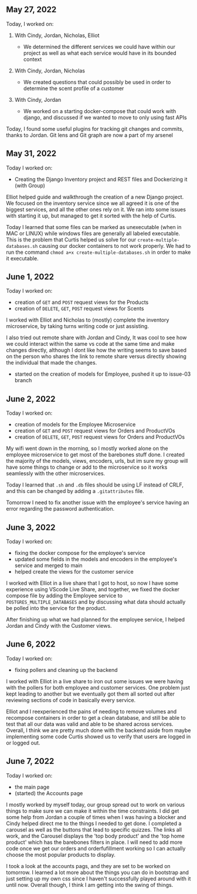 ## May 27, 2022

Today, I worked on:

1. With Cindy, Jordan, Nicholas, Elliot

   - We determined the different services we could have within our project
     as well as what each service would have in its bounded context

2. With Cindy, Jordan, Nicholas

   - We created questions that could possibly be used in order to determine
     the scent profile of a customer

3. With Cindy, Jordan
   - We worked on a starting docker-compose that could work with django, and
     discussed if we wanted to move to only using fast APIs

Today, I found some useful plugins for tracking git changes and commits,
thanks to Jordan. Git lens and Git graph are now a part of my arsenel


## May 31, 2022

Today I worked on:

- Creating the Django Inventory project and REST files and Dockerizing it (with Group)

Elliot helped guide and walkthrough the creation of a new Django project. We focused on the inventory service since we all agreed it is one of the biggest services, and all the other ones rely on it. We ran into some issues with starting it up, but managed to get it sorted with the help of Curtis.

Today I learned that some files can be marked as unexecutable (when in MAC or LINUX) while windows files are generally all labeled executable. This is the problem that Curtis helped us solve for our `create-multiple-databases.sh` causing our docker containers to not work properly. We had to run the command `chmod a+x create-multiple-databases.sh` in order to make it executable.


## June 1, 2022

Today I worked on:

- creation of `GET` and `POST` request views for the Products
- creation of `DELETE`, `GET`, `POST` request views for Scents

I worked with Elliot and Nicholas to (mostly) complete the inventory microservice, by taking turns writing code or just assisting.

I also tried out remote share with Jordan and Cindy, It was cool to see how we could interact within the same vs code at the same time and make changes directly, although I dont like how the writing seems to save based on the person who shares the link to remote share versus directly showing the individual that made the changes.

- started on the creation of models for Employee, pushed it up to issue-03 branch

## June 2, 2022
Today I worked on:

- creation of models for the Employee Microservice
- creation of `GET` and `POST` request views for Orders and ProductVOs
- creation of `DELETE`, `GET`, `POST` request views for Orders and ProductVOs

My wifi went down in the morning, so I mostly worked alone on the employee microservice to get most of the barebones stuff done. I created the majority of the models, views, encoders, urls, but im sure my group will have some things to change or add to the microservice so it works seamlessly with the other microservices.

Today I learned that `.sh` and `.db` files should be using LF instead of CRLF, and this can be changed by adding a `.gitattributes` file.

Tomorrow I need to fix another issue with the employee's service having an error regarding the password authentication.

## June 3, 2022
Today I worked on:

- fixing the docker compose for the employee's service
- updated some fields in the models and encoders in the employee's service and merged to main
- helped create the views for the customer service

I worked with Elliot in a live share that I got to host, so now I have some experience using VScode Live Share, and together, we fixed the docker compose file 
by adding the Employee service to `POSTGRES_MULTIPLE_DATABASES` and by discussing what data should actually be polled into the service for the product. 

After finishing up what we had planned for the employee service, I helped Jordan and Cindy with the Customer views.

## June 6, 2022
Today I worked on:

- fixing pollers and cleaning up the backend

I worked with Elliot in a live share to iron out some issues we were having with the pollers for both employee and customer services. One problem just kept leading to another but we eventually got them all sorted out after reviewing sections of code in basically every service.

Elliot and I reexperienced the pains of needing to remove volumes and recompose containers in order to get a clean database, and still be able to test that all our data was valid and able to be shared across services. Overall, I think we are pretty much done with the backend aside from maybe implementing some code Curtis showed us to verify that users are logged in or logged out.

## June 7, 2022
Today I worked on:

- the main page
- (started) the Accounts page

I mostly worked by myself today, our group spread out to work on various things to make sure we can make it within the time constraints. I did get some help from Jordan a couple of times when I was having a blocker and Cindy helped direct me to the things I needed to get done. I completed a carousel as well as the buttons that lead to specific quizzes. The links all work, and the Carousel displays the 'top body product' and the 'top home product' which has the barebones filters in place. I will need to add more code once we get our orders and orderfufillment working so I can actually choose the most popular products to display.

I took a look at the accounts pags, and they are set to be worked on tomorrow. I learned a lot more about the things you can do in bootstrap and just setting up my own css since I haven't successfully played around with it until now. Overall though, I think I am getting into the swing of things.